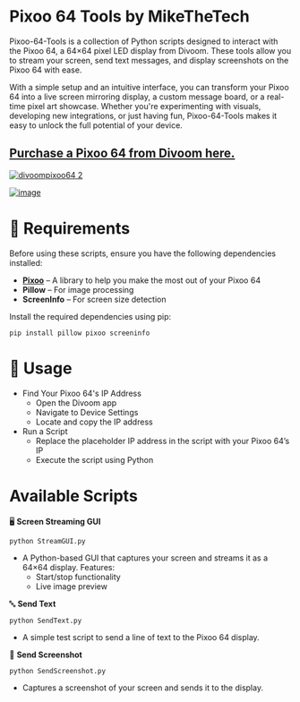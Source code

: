 # Pixoo 64 Tools by MikeTheTech

Pixoo-64-Tools is a collection of Python scripts designed to interact with the Pixoo 64, a 64×64 pixel LED display from Divoom. These tools allow you to stream your screen, send text messages, and display screenshots on the Pixoo 64 with ease.

With a simple setup and an intuitive interface, you can transform your Pixoo 64 into a live screen mirroring display, a custom message board, or a real-time pixel art showcase. Whether you're experimenting with visuals, developing new integrations, or just having fun, Pixoo-64-Tools makes it easy to unlock the full potential of your device.

## [Purchase a Pixoo 64 from Divoom here.](https://collabs.shop/1eue7d)
[![divoompixoo64 2](https://github.com/user-attachments/assets/d54e03ac-10aa-4415-b33d-0af6850f4866)
](https://collabs.shop/1eue7d)

[![image](https://github.com/user-attachments/assets/9d642211-f854-4fee-93e8-3bcc83fe8803)
](https://collabs.shop/1eue7d)
# **📌 Requirements**

Before using these scripts, ensure you have the following dependencies installed:

- **[Pixoo](https://github.com/SomethingWithComputers/pixoo)** – A library to help you make the most out of your Pixoo 64
- **Pillow** – For image processing
- **ScreenInfo** – For screen size detection

Install the required dependencies using pip:

`pip install pillow pixoo screeninfo`

# 🚀 **Usage**

- Find Your Pixoo 64's IP Address
  - Open the Divoom app
  - Navigate to Device Settings
  - Locate and copy the IP address
- Run a Script
  - Replace the placeholder IP address in the script with your Pixoo 64’s IP
  - Execute the script using Python

# **Available Scripts**

🖥️ **Screen Streaming GUI**

`python StreamGUI.py`
- A Python-based GUI that captures your screen and streams it as a 64×64 display. Features:
  - Start/stop functionality
  - Live image preview

🔤 **Send Text**

`python SendText.py`
- A simple test script to send a line of text to the Pixoo 64 display.

📸 **Send Screenshot**

`python SendScreenshot.py`
- Captures a screenshot of your screen and sends it to the display.
